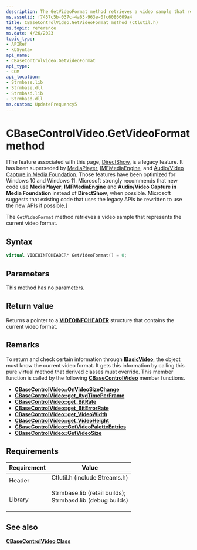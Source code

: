 ```yaml
---
description: The GetVideoFormat method retrieves a video sample that represents the current video format.
ms.assetid: f7457c5b-037c-4a63-963e-0fc6086609a4
title: CBaseControlVideo.GetVideoFormat method (Ctlutil.h)
ms.topic: reference
ms.date: 4/26/2023
topic_type: 
- APIRef
- kbSyntax
api_name: 
- CBaseControlVideo.GetVideoFormat
api_type: 
- COM
api_location: 
- Strmbase.lib
- Strmbase.dll
- Strmbasd.lib
- Strmbasd.dll
ms.custom: UpdateFrequency5
---
```


# CBaseControlVideo.GetVideoFormat method

\[The feature associated with this page, [DirectShow](/windows/win32/directshow/directshow), is a legacy feature. It has been superseded by [MediaPlayer](/uwp/api/Windows.Media.Playback.MediaPlayer), [IMFMediaEngine](/windows/win32/api/mfmediaengine/nn-mfmediaengine-imfmediaengine), and [Audio/Video Capture in Media Foundation](windows/win32/medfound/audio-video-capture-in-media-foundation). Those features have been optimized for Windows 10 and Windows 11. Microsoft strongly recommends that new code use **MediaPlayer**, **IMFMediaEngine** and **Audio/Video Capture in Media Foundation** instead of **DirectShow**, when possible. Microsoft suggests that existing code that uses the legacy APIs be rewritten to use the new APIs if possible.\]

The `GetVideoFormat` method retrieves a video sample that represents the current video format.

## Syntax


```C++
virtual VIDEOINFOHEADER* GetVideoFormat() = 0;
```



## Parameters

This method has no parameters.

## Return value

Returns a pointer to a [**VIDEOINFOHEADER**](/previous-versions/windows/desktop/api/amvideo/ns-amvideo-videoinfoheader) structure that contains the current video format.

## Remarks

To return and check certain information through [**IBasicVideo**](/windows/desktop/api/Control/nn-control-ibasicvideo), the object must know the current video format. It gets this information by calling this pure virtual method that derived classes must override. This member function is called by the following [**CBaseControlVideo**](cbasecontrolvideo.md) member functions.

-   [**CBaseControlVideo::OnVideoSizeChange**](cbasecontrolvideo-onvideosizechange.md)
-   [**CBaseControlVideo::get\_AvgTimePerFrame**](cbasecontrolvideo-get-avgtimeperframe.md)
-   [**CBaseControlVideo::get\_BitRate**](cbasecontrolvideo-get-bitrate.md)
-   [**CBaseControlVideo::get\_BitErrorRate**](cbasecontrolvideo-get-biterrorrate.md)
-   [**CBaseControlVideo::get\_VideoWidth**](cbasecontrolvideo-get-videowidth.md)
-   [**CBaseControlVideo::get\_VideoHeight**](cbasecontrolvideo-get-videoheight.md)
-   [**CBaseControlVideo::GetVideoPaletteEntries**](cbasecontrolvideo-getvideopaletteentries.md)
-   [**CBaseControlVideo::GetVideoSize**](cbasecontrolvideo-getvideosize.md)

## Requirements



| Requirement | Value |
|--------------------|--------------------------------------------------------------------------------------------------------------------------------------------------------------------------------------------|
| Header<br/>  | <dl> <dt>Ctlutil.h (include Streams.h)</dt> </dl>                                                                                   |
| Library<br/> | <dl> <dt>Strmbase.lib (retail builds); </dt> <dt>Strmbasd.lib (debug builds)</dt> </dl> |



## See also

<dl> <dt>

[**CBaseControlVideo Class**](cbasecontrolvideo.md)
</dt> </dl>

 

 




